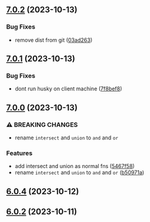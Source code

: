 

## [7.0.2](https://github.com/waynevanson/generator/compare/7.0.1...7.0.2) (2023-10-13)


### Bug Fixes

* remove dist from git ([03ad263](https://github.com/waynevanson/generator/commit/03ad263799718dce1eec3131c2ca3c4276d1b9eb))

## [7.0.1](https://github.com/waynevanson/generator/compare/7.0.0...7.0.1) (2023-10-13)


### Bug Fixes

* dont run husky on client machine ([7f8bef8](https://github.com/waynevanson/generator/commit/7f8bef8f8f379edf733d1e6d0bfdf8fabaca3d47))

## [7.0.0](https://github.com/waynevanson/generator/compare/6.0.4...7.0.0) (2023-10-13)


### ⚠ BREAKING CHANGES

* rename `intersect` and `union` to `and` and `or`

### Features

* add intersect and union as normal fns ([5467f58](https://github.com/waynevanson/generator/commit/5467f58c35aa789b9b605bf81908e711751382f5))
* rename `intersect` and `union` to `and` and `or` ([b50971a](https://github.com/waynevanson/generator/commit/b50971aeab205019ebd645ca69cadb9e7d19e677))

## [6.0.4](https://github.com/waynevanson/generator/compare/6.0.2...6.0.4) (2023-10-12)

## [6.0.2](https://github.com/waynevanson/generator/compare/v1.0.0...6.0.2) (2023-10-11)